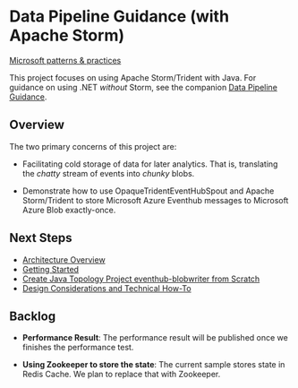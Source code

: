 # Data Pipeline Guidance (with Apache Storm)
[Microsoft patterns & practices](http://aka.ms/mspnp)

This project focuses on using Apache Storm/Trident with Java. For guidance on
using .NET _without_ Storm, see the companion
[Data Pipeline Guidance](https://github.com/mspnp/data-pipeline).

## Overview

The two primary concerns of this project are:

* Facilitating cold storage of data for later analytics.
That is, translating the _chatty_ stream of events into _chunky_ blobs.

* Demonstrate how to use OpaqueTridentEventHubSpout and
Apache Storm/Trident to store Microsoft Azure Eventhub messages to Microsoft Azure
Blob exactly-once.

## Next Steps

* [Architecture Overview](/docs/ArchitectureOverview.md)
* [Getting Started](/docs/GettingStarted.md)
* [Create Java Topology Project eventhub-blobwriter from Scratch](/docs/step-by-step-walkthrough.md)
* [Design Considerations and Technical How-To](/docs/DesignConsiderations.md)

## Backlog

* **Performance Result**: The performance result will be published once we finishes the performance test.

* **Using Zookeeper to store the state**: The current sample stores state in Redis Cache. We plan to replace that with Zookeeper.

